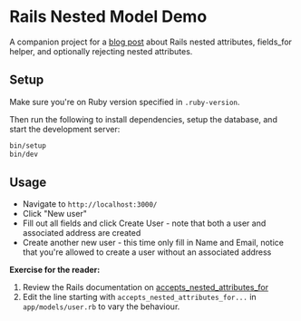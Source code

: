 # Rails Nested Model Demo

A companion project for a [blog post](https://danielabaron.me/blog/rails-reject-nested-attributes/) about Rails nested attributes, fields_for helper, and optionally rejecting nested attributes.

## Setup

Make sure you're on Ruby version specified in `.ruby-version`.

Then run the following to install dependencies, setup the database, and start the development server:

```bash
bin/setup
bin/dev
```

## Usage

* Navigate to `http://localhost:3000/`
* Click "New user"
* Fill out all fields and click Create User - note that both a user and associated address are created
* Create another new user - this time only fill in Name and Email, notice that you're allowed to create a user without an associated address

**Exercise for the reader:**

1. Review the Rails documentation on [accepts_nested_attributes_for](https://api.rubyonrails.org/classes/ActiveRecord/NestedAttributes/ClassMethods.html#method-i-accepts_nested_attributes_for)
2. Edit the line starting with `accepts_nested_attributes_for...` in `app/models/user.rb` to vary the behaviour.
